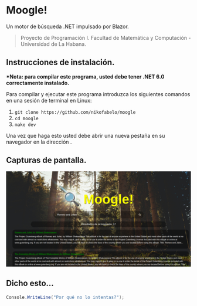 # Moogle!
Un motor de búsqueda .NET impulsado por Blazor.
> Proyecto de Programación I.
> Facultad de Matemática y Computación - Universidad de La Habana.

## Instrucciones de instalación.
**\*Nota: para compilar este programa, usted debe tener .NET 6.0 correctamente instalado.**

Para compilar y ejecutar este programa introduzca los siguientes comandos en una sesión de terminal en Linux:
1. `git clone https://github.com/nikofabelo/moogle`
2. `cd moogle`
3. `make dev`

Una vez que haga esto usted debe abrir una nueva pestaña en su navegador en la dirección [](http://localhost:5000).

## Capturas de pantalla.
![moogle.png](moogle.png)

## Dicho esto...
```cs
Console.WriteLine("Por qué no lo intentas?");
```